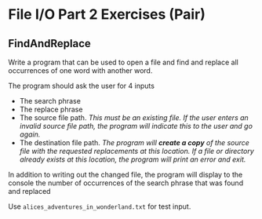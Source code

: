 # File I/O Part 2 Exercises (Pair)

## FindAndReplace

Write a program that can be used to open a file and find and replace all occurrences of one word with another word.  

The program should ask the user for 4 inputs

* The search phrase
* The replace phrase 
* The source file path.  *This must be an existing file.  If the user enters an invalid source file path, the program will indicate this to the user and go again.*
* The destination file path.  *The program will **create a copy** of the source file with the requested replacements at this location.  If a file or directory already exists at this location, the program will print an error and exit.*

In addition to writing out the changed file, the program will display to the console the number of occurrences of the search phrase that was found and replaced

Use `alices_adventures_in_wonderland.txt` for test input.